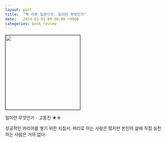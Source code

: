 ```yaml
---
layout: post
title:  "책 리뷰 일흔다섯. 일이란 무엇인가"
date:   2024-03-01 09:00:00 +0900
categories: book review
---
```

<img width=240px style="border:1px solid black;" src="https://shopping-phinf.pstatic.net/main_4110128/41101288626.20230927071324.jpg?type=w300">  
  
일이란 무엇인가 - 고동진 ★☆  
  
성공적인 커리어를 쌓기 위한 지침서. 머리로 아는 사람은 많지만 본인의 삶에 직접 실천하는 사람은 거의 없다.  
